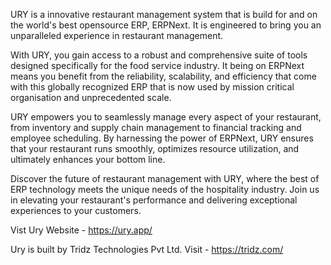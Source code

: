 URY is a innovative restaurant management system that is build for and on the world's best opensource ERP, ERPNext. It is engineered to bring you an unparalleled experience in restaurant management.

With URY, you gain access to a robust and comprehensive suite of tools designed specifically for the food service industry. It being on ERPNext means you benefit from the reliability, scalability, and efficiency that come with this globally recognized ERP that is now used by mission critical organisation and unprecedented scale.

URY empowers you to seamlessly manage every aspect of your restaurant, from inventory and supply chain management to financial tracking and employee scheduling. By harnessing the power of ERPNext, URY ensures that your restaurant runs smoothly, optimizes resource utilization, and ultimately enhances your bottom line.

Discover the future of restaurant management with URY, where the best of ERP technology meets the unique needs of the hospitality industry. Join us in elevating your restaurant's performance and delivering exceptional experiences to your customers.

Vist Ury Website - https://ury.app/

Ury is built by Tridz Technologies Pvt Ltd. Visit - https://tridz.com/
